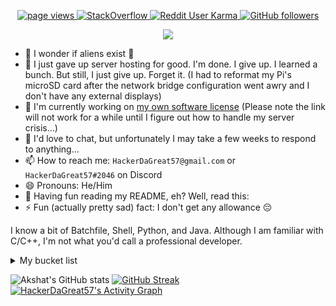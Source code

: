 <p align="center">
  <a href="https://github.com/HackerDaGreat57">
    <img src="https://komarev.com/ghpvc/?username=HackerDaGreat57&style=rounded" alt="page views" />
  </a>
  <a href="https://stackoverflow.com/users/17145946/hackerdagreat57" target="_blank">
<img alt="StackOverflow"
src="https://stackoverflow-badge.vercel.app/?userID=17145946" />
</a>
  <a href="https://reddit.com/u/HackerDaGreat57">
    <img alt="Reddit User Karma" src="https://img.shields.io/reddit/user-karma/combined/HackerDaGreat57?style=rounded&label=Reddit Karma&logo=reddit">
  </a>
  <a href="https://github.com/HackerDaGreat57?tab=followers">
    <img alt="GitHub followers" src="https://img.shields.io/github/followers/HackerDaGreat57?style=rounded&color=green&logo=github">
<p align="center">
  <a href="https://github.com/DenverCoder1/readme-typing-svg"><img src="https://readme-typing-svg.herokuapp.com/?lines=Experienced+C%2FC%2B%2B+developer+👨‍💻;Linux+freak+🐧;Creator+of+the+Hex-Zip+File+Compression+Program+💾;Apple+fan+🍎;iPhone+SE+(1st+generation)+user+📱;Minecrafter+🎮+%26+Hypixel+Warrior+⚔️;Major+foodie+🍕🍔🍟🍿🧇🥞🍞🥨🥯🥖🧀🥪🌮🎂🍰🧁🍪🍩🍨🍫🍬🍭;Neva+gonna+give+you+up+😈;&font=Fira%20Code&center=true&width=880&height=45&color=00F779&vCenter=true&size=22"></a>
</p>

- 🔭 I wonder if aliens exist 🤔
- 🌱 I just gave up server hosting for good. I'm done. I give up. I learned a bunch. But still, I just give up. Forget it. (I had to reformat my Pi's microSD card after the network bridge configuration went awry and I don't have any external displays)
- 📝 I'm currently working on [my own software license](http://gitea.hdg57.eu.org/HackerDaGreat57/3dOS/src/branch/os/_indev_assets/LICENSE) (Please note the link will not work for a while until I figure out how to handle my server crisis...)
- 💬 I'd love to chat, but unfortunately I may take a few weeks to respond to anything...
- 📫 How to reach me: `HackerDaGreat57@gmail.com` or `HackerDaGreat57#2046` on Discord
- 😄 Pronouns: He/Him
- 🧐 Having fun reading my README, eh? Well, read this:
- ⚡ Fun (actually pretty sad) fact: I don't get any allowance 😔
    
I know a bit of Batchfile, Shell, Python, and Java. Although I am familiar with C/C++, I'm not what you'd call a professional developer.
    
<details>
  <summary>My bucket list</summary>
  
- [X] **Done (2013):** Use a computer for the first time and think about how the experience just hit different (this is when I got my "spark" 😉)
- [X] **Done (2017):** Get my first computer and learn the bare basics of Scratch & Python (in 2013-2017 I just unproductively played clickbait mobile games on an iPad 2 all day)
- [X] **Done (2020):** Fool around with C++/Win32 and get a taste for low-level programming
- [X] **Done (2022):** Make the switch to Linux and learn to not depend on GUIs for everything - none of my home computers run Windows as of January 2023
- [ ] **Pending:** Design & finish the Hex-Zip File Compression Program
- [ ] **Pending:** Create a version control system like Git based on Hex-Zip. If Torvalds can do it in a weekend then I can do it in a month!
- [ ] **Pending:** Design server software for my VCS that people can selfhost easily and painlessly
- [ ] **Pending:** 
  
</details>

![Akshat's GitHub stats](https://github-readme-stats.vercel.app/api?username=HackerDaGreat57&show_icons=true&theme=chartreuse-dark)
[![GitHub Streak](http://github-readme-streak-stats.herokuapp.com?user=HackerDaGreat57&theme=dark&date_format=M%20j%5B%2C%20Y%5D&border=080909)](https://git.io/streak-stats)
  [![HackerDaGreat57's Activity Graph](https://github-readme-activity-graph.cyclic.app/graph?username=HackerDaGreat57&bg_color=1F222E&color=F8D866&line=13f6e9&point=FFFFFF&hide_border=false)](https://github.com/ashutosh00710/github-readme-activity-graph)
